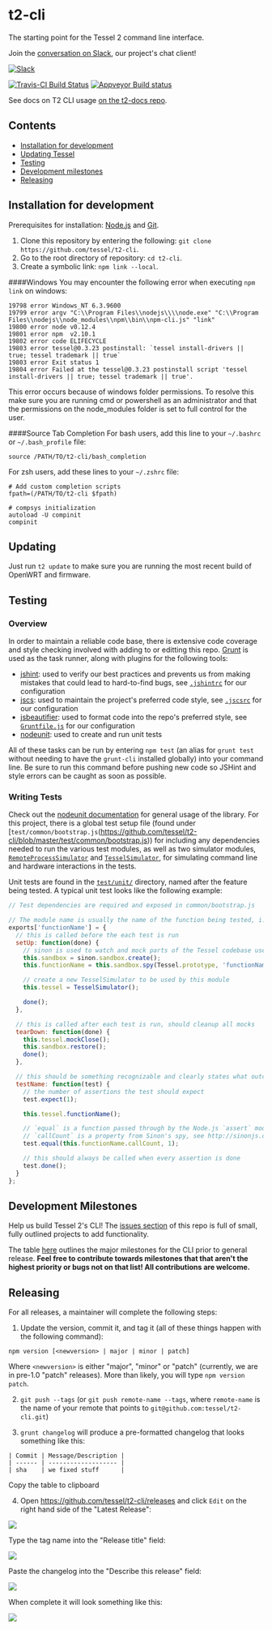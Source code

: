 # t2-cli
The starting point for the Tessel 2 command line interface.

Join the [conversation on Slack](https://tessel-slack.herokuapp.com/), our project's chat client!

[![Slack](http://tessel-slack.herokuapp.com/badge.svg)](https://tessel-slack.herokuapp.com/)

[![Travis-CI Build Status](https://travis-ci.org/tessel/t2-cli.svg?branch=master)](https://travis-ci.org/tessel/t2-cli)
[![Appveyor Build status](https://ci.appveyor.com/api/projects/status/9a6l5gwswuhqgk99?svg=true)](https://ci.appveyor.com/project/rwaldron/t2-cli)

See docs on T2 CLI usage [on the t2-docs repo](https://github.com/tessel/t2-docs/blob/master/cli.md).

## Contents

* [Installation for development](#installation-for-development)
* [Updating Tessel](#updating)
* [Testing](#testing)
* [Development milestones](#development-milestones)
* [Releasing](#releasing)

## Installation for development
Prerequisites for installation: [Node.js](https://nodejs.org/) and [Git](https://git-scm.com/downloads).

1. Clone this repository by entering the following: `git clone https://github.com/tessel/t2-cli`.
2. Go to the root directory of repository: `cd t2-cli`.
3. Create a symbolic link: `npm link --local`.

####Windows
You may encounter the following error when executing `npm link` on windows:
```
19798 error Windows_NT 6.3.9600
19799 error argv "C:\\Program Files\\nodejs\\\\node.exe" "C:\\Program Files\\nodejs\\node_modules\\npm\\bin\\npm-cli.js" "link"
19800 error node v0.12.4
19801 error npm  v2.10.1
19802 error code ELIFECYCLE
19803 error tessel@0.3.23 postinstall: `tessel install-drivers || true; tessel trademark || true`
19803 error Exit status 1
19804 error Failed at the tessel@0.3.23 postinstall script 'tessel install-drivers || true; tessel trademark || true'.
```
This error occurs because of windows folder permissions. To resolve this make sure you are running cmd or powershell as an administrator and that the permissions on the node_modules folder is set to full control for the user.

####Source Tab Completion
For bash users, add this line to your `~/.bashrc` or `~/.bash_profile` file:

`source /PATH/TO/t2-cli/bash_completion`

For zsh users, add these lines to your `~/.zshrc` file:

```
# Add custom completion scripts
fpath=(/PATH/TO/t2-cli $fpath)

# compsys initialization
autoload -U compinit
compinit
```

## Updating
Just run `t2 update` to make sure you are running the most recent build of OpenWRT and firmware.

## Testing

### Overview
In order to maintain a reliable code base, there is extensive code coverage and style checking involved with adding to or editting this repo. [Grunt](http://gruntjs.com) is used as the task runner, along with plugins for the following tools:

- [jshint](http://jshint.com/docs/): used to verify our best practices and prevents us from making mistakes that could lead to hard-to-find bugs, see [`.jshintrc`](https://github.com/tessel/t2-cli/blob/master/.jshintrc) for our configuration
- [jscs](http://jscs.info): used to maintain the project's preferred code style, see [`.jscsrc`](https://github.com/tessel/t2-cli/blob/master/.jscsrc) for our configuration
- [jsbeautifier](https://github.com/beautify-web/js-beautify): used to format code into the repo's preferred style, see [`Gruntfile.js`](https://github.com/tessel/t2-cli/blob/master/Gruntfile.js#L62) for our configuration
- [nodeunit](https://github.com/caolan/nodeunit): used to create and run unit tests

All of these tasks can be run by entering `npm test` (an alias for `grunt test` without needing to have the `grunt-cli` installed globally) into your command line. Be sure to run this command before pushing new code so JSHint and style errors can be caught as soon as possible. 

### Writing Tests
Check out the [nodeunit documentation](https://github.com/caolan/nodeunit#usage) for general usage of the library. For this project, there is a global test setup file (found under [`test/common/bootstrap.js`(https://github.com/tessel/t2-cli/blob/master/test/common/bootstrap.js)) for including any dependencies needed to run the various test modules, as well as two simulator modules, [`RemoteProcessSimulator`](https://github.com/tessel/t2-cli/blob/master/test/common/remote-process-simulator.js) and [`TesselSimulator`](https://github.com/tessel/t2-cli/blob/master/test/common/tessel-simulator.js), for simulating command line and hardware interactions in the tests.

Unit tests are found in the [`test/unit/`](https://github.com/tessel/t2-cli/tree/master/test/unit) directory, named after the feature being tested. A typical unit test looks like the following example:

```js
// Test dependencies are required and exposed in common/bootstrap.js

// The module name is usually the name of the function being tested, i.e. Tessel.prototype.findAvailableNetworks
exports['functionName'] = {
  // this is called before the each test is run
  setUp: function(done) {
    // sinon is used to watch and mock parts of the Tessel codebase used by the tested function
    this.sandbox = sinon.sandbox.create();
    this.functionName = this.sandbox.spy(Tessel.prototype, 'functionName');

    // create a new TesselSimulator to be used by this module
    this.tessel = TesselSimulator();

    done();
  },

  // this is called after each test is run, should cleanup all mocks
  tearDown: function(done) {
    this.tessel.mockClose();
    this.sandbox.restore();
    done();
  },

  // this should be something recognizable and clearly states what outcome of the function is being tested
  testName: function(test) {
    // the number of assertions the test should expect
    test.expect(1);

    this.tessel.functionName();

    // `equal` is a function passed through by the Node.js `assert` module, see https://github.com/caolan/nodeunit#api-documentation for more info
    // `callCount` is a property from Sinon's spy, see http://sinonjs.org/docs/#spies for more info
    test.equal(this.functionName.callCount, 1);

    // this should always be called when every assertion is done
    test.done();
  }
};
```

## Development Milestones
Help us build Tessel 2's CLI! The [issues section](https://github.com/tessel/t2-cli/issues) of this repo is full of small, fully outlined projects to add functionality.

The table [here](https://github.com/tessel/project/issues/106) outlines the major milestones for the CLI prior to general release. **Feel free to contribute towards milestones that that aren't the highest priority or bugs not on that list! All contributions are welcome.**                                                                                                            


## Releasing

For all releases, a maintainer will complete the following steps: 

1. Update the version, commit it, and tag it (all of these things happen with the following command):

  ```
  npm version [<newversion> | major | minor | patch]
  ```

  Where `<newversion>` is either "major", "minor" or "patch" (currently, we are in pre-1.0 "patch" releases). More than likely, you will type `npm version patch`.

2. `git push --tags`  (or `git push remote-name --tags`, where `remote-name` is the name of your remote that points to `git@github.com:tessel/t2-cli.git`)

3. `grunt changelog` will produce a pre-formatted changelog that looks something like this: 

  ```
  | Commit | Message/Description |
  | ------ | ------------------- |
  | sha    | we fixed stuff      |
  ```

  Copy the table to clipboard

4. Open https://github.com/tessel/t2-cli/releases and click `Edit` on the right hand side of the "Latest Release": 
  
  ![](https://i.gyazo.com/4099829ecb663257c643e28ce1ef51ec.png)

  Type the tag name into the "Release title" field: 

  ![](https://i.gyazo.com/d88e251a0c77296b2be6d33224eaa2ca.png)

  Paste the changelog into the "Describe this release" field: 

  ![](https://i.gyazo.com/646654508baf21b685499c830f1baa2c.png)

  When complete it will look something like this: 

  ![](https://i.gyazo.com/f86ea740e358a46949394d5a7a3906e1.png)






